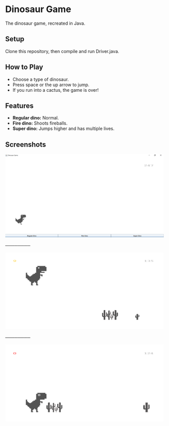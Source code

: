 # Dinosaur Game

 The dinosaur game, recreated in Java.

## Setup

Clone this repository, then compile and run Driver.java.

## How to Play

- Choose a type of dinosaur.
- Press space or the up arrow to jump. 
- If you run into a cactus, the game is over!

## Features

- **Regular dino:** Normal.
- **Fire dino:** Shoots fireballs.
- **Super dino:** Jumps higher and has multiple lives.

## Screenshots

![Regular Dino](images/screenshots/regular_1)

────────

![Super Dino Jumping](images/screenshots/super_1)

────────

![Dead Super Dino](images/screenshots/super_2)
